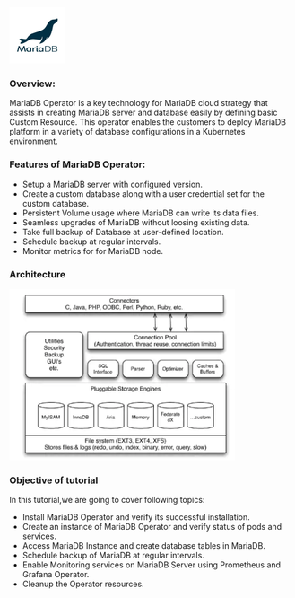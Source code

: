 ![Logo](_images/logo.png)


### Overview:

MariaDB Operator is a key technology for MariaDB cloud strategy that assists in creating MariaDB server and database easily by defining basic Custom Resource. This operator enables the customers to deploy MariaDB platform in a variety of database configurations in a Kubernetes environment. 

### Features of MariaDB Operator:

- Setup a MariaDB server with configured version.
- Create a custom database along with a user credential set for the custom database.
- Persistent Volume usage where MariaDB can write its data files.
- Seamless upgrades of MariaDB without loosing existing data.
- Take full backup of Database at user-defined location.
- Schedule backup at regular intervals.
- Monitor metrics for for MariaDB node.

### Architecture

![arch](_images/maria-arch.png)


### Objective of tutorial

In this tutorial,we are going to cover following topics:

- Install MariaDB Operator and verify its successful installation.
- Create an instance of MariaDB Operator and verify status of pods and services.
- Access MariaDB Instance and create database tables in MariaDB.
- Schedule backup of MariaDB at regular intervals.
- Enable Monitoring services on MariaDB Server using Prometheus and Grafana Operator.
- Cleanup the Operator resources.
